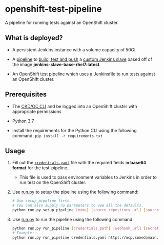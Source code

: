 # openshift-test-pipeline

A pipeline for running tests against an OpenShift cluster.

## What is deployed?

* A persistent Jenkins instance with a volume capacity of 50Gi.

* A [pipeline](jenkins-pipelines/openshift-test-slave.yaml) to [build, test and push](jenkins-pipelines/Jenkinsfile) a [custom Jenkins slave](docker/dockerfile) based off of the image **jenkins-slave-base-rhel7:latest**.

* An [OpenShift test pipeline](jenkins-pipelines/test-pipeline.yaml) which uses a [Jenkinsfile](Jenkinsfile) to run tests against an OpenShift cluster.

## Prerequisites

* The [OKD/OC CLI](https://www.okd.io/download.html) and be logged into an OpenShift cluster with appropriate permissions

* Python 3.7

* Install the requirements for the Python CLI using the following command: `pip install -r requirements.txt`

## Usage

1. Fill out the [`credentials.yaml`](credentials.yaml) file with the required fields **in base64 format** for the test-pipeline.

    * This file is used to pass environment variables to Jenkins in order to run test on the OpenShift cluster.

2. Use [run.py](run.py) to setup the pipeline using the following command:

    ```bash
    # Use setup_pipeline first.
    # You can also supply no parameters to use all the defaults.
    python run.py setup_pipeline [name] [source_repository_url] [source_repository_ref] [context_dir] [pipeline_context_dir] [project]
    ```

3. Use [run.py](run.py) to run the pipeline using the following command:

    ```bash
    python run.py run_pipeline [credentials_path] [webhook_url] [secret]
    # Example:
    python run.py run_pipeline credentials.yaml https://ocp.somedomain.com:8443/apis/build.openshift.io/v1/namespaces/test-pipeline/buildconfigs/openshift-test-pipeline/webhooks/<secret>/generic b1c65552-c8e2-4620-b2fd-8ba84f3e8dd2
    ```
